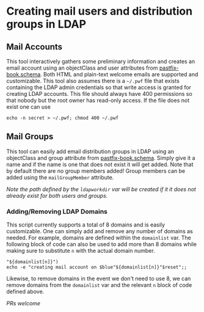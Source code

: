 # Creating mail users and distribution groups in LDAP

## Mail Accounts
This tool interactively gathers some preliminary information and creates an email account using an objectClass and user attributes from [pastfix-book.schema](https://github.com/variablenix/ldap-mail-schema/blob/master/postfix-book.schema). Both HTML and plain-text welcome emails are supported and customizable. This tool also assumes there is a `~/.pwf` file that exists containing the LDAP admin credentials so that write access is granted for creating LDAP accounts. This file should always have 400 permissions so that nobody but the root owner has read-only access. If the file does not exist one can use

`echo -n secret > ~/.pwf; chmod 400 ~/.pwf`

## Mail Groups
This tool can easily add email distribution groups in LDAP using an objectClass and group attribute from [pastfix-book.schema](https://github.com/variablenix/ldap-mail-schema/blob/master/postfix-book.schema). Simply give it a name and if the name is one that does not exist it will get added. Note that by default there are no group members added! Group members can be added using the `mailGroupMember` attribute.

_Note the path defined by the `ldapworkdir` var will be created if it it does not already exist for both users and groups._

### Adding/Removing LDAP Domains
This script currently supports a total of 8 domains and is easily customizable. One can simply add and remove any number of domains as needed. For example, domains are defined within the `domainlist` var. The following block of code can also be used to add more than 8 domains while making sure to substitute `n` with the actual domain number.
```
"${domainlist[n]}")
echo -e "creating mail account on $blue"${domainlist[n]}"$reset";;
```
Likewise, to remove domains in the event we don't need to use 8, we can remove domains from the `domainlist` var and the relevant `n` block of code defined above.

_PRs welcome_
